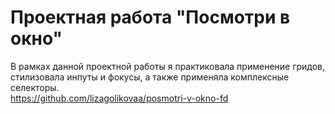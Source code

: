 # Проектная работа "Посмотри в окно"
В рамках данной проектной работы я практиковала применение гридов, стилизовала инпуты и фокусы, а также применяла комплексные селекторы.  
https://github.com/lizagolikovaa/posmotri-v-okno-fd
